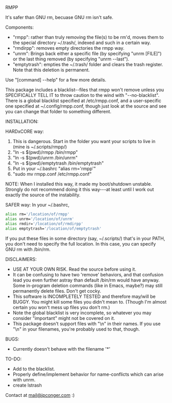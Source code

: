 RMPP

It's safer than GNU rm, becuase GNU rm isn't safe.

Components:
 - "rmpp": rather than truly removing the file(s) to be rm'd, moves them to the special directory ~/.trash/, indexed and such in a certain way.
 - "rmdirpp": removes empty directories the rmpp way.
 - "unrm": Brings back either a specific file (by specifying "unrm [FILE]") or the last thing removed (by specifying "unrm --last").
 - "emptytrash": empties the ~/.trash/ folder and clears the trash register. Note that this deletion is permanent.

Use "[command] --help" for a few more details.

This package includes a blacklist--files that rmpp won't remove unless you SPECIFICALLY TELL IT to throw caution to the wind with "--no-blacklist". There is a global blacklist specified at /etc/rmpp.conf, and a user-specific one specified at ~/.config/rmpp.conf, though just look at the source and see you can change that folder to something different.

INSTALLATION:

HARDxCORE way:
 1. This is dangerous. Start in the folder you want your scripts to live in (mine is ~/.scripts/rmpp/)
 2. "ln -s $(pwd)/rmpp /bin/rmpp"
 3. "ln -s $(pwd)/unrm /bin/unrm"
 4. "ln -s $(pwd)/emptytrash /bin/emptytrash"
 5. Put in your ~/.bashrc "alias rm='rmpp'"
 6. "sudo mv rmpp.conf /etc/rmpp.conf"

NOTE: When I installed this way, it made my boot/shutdown unstable. Strongly do not recommend doing it this way---at least until I work out exactly the source of the instability.

SAFER way:
In your ~/.bashrc,
```bash
alias rm='/location/of/rmpp'
alias unrm='/location/of/unrm'
alias rmdir='/location/of/rmdirpp'
alias emptytrash='/location/of/emptytrash'
```
If you put these files in some directory (say, ~/.scripts/) that's in your PATH, you don't need to specify the full location. In this case, you can specify GNU rm with /bin/rm.

DISCLAIMERS:
 - USE AT YOUR OWN RISK. Read the source before using it.
 - It can be confusing to have two 'remove' behaviors, and that confusion lead you even further astray than default /bin/rm would have anyway. Some in-program deletion commands (like in Emacs, maybe?) may still permanently delete files. Don't get cocky.
 - This software is INCOMPLETELY TESTED and therefore may/will be BUGGY. You might kill some files you didn't mean to. (Though I'm almost certain you won't mess up files you don't rm.)
 - Note the global blacklist is very incomplete, so whatever you may consider "important" might not be covered on it.
 - This package doesn't support files with "\n" in their names. If you use "\n" in your filenames, you're probably used to that, though.

BUGS:
 - Currently doesn't behave with the filename '*'

TO-DO:
 - Add to the blacklist.
 - Properly define/implement behavior for name-conflicts which can arise with unrm.
 - create lstrash

Contact at mail@jpconger.com :)
